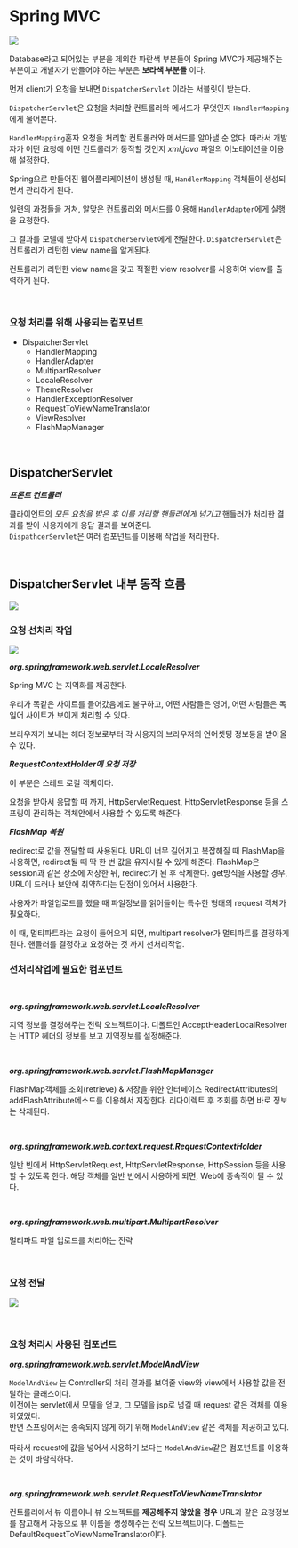 # Spring MVC

<img src='http://drive.google.com/uc?export=view&id=1IoRiAATs0f8_nCVtrrBdJyGSs2OhUzDZ' /><br>

Database라고 되어있는 부분을 제외한 파란색 부분들이 Spring MVC가 제공해주는 부분이고
개발자가 만들어야 하는 부분은 __보라색 부분들__ 이다.

먼저 client가 요청을 보내면 `DispatcherServlet` 이라는 서블릿이 받는다.

`DispatcherServlet`은 요청을 처리할 컨트롤러와 메서드가 무엇인지 `HandlerMapping`에게 물어본다.

`HandlerMapping`혼자 요청을 처리할 컨트롤러와 메서드를 알아낼 순 없다.
따라서 개발자가 어떤 요청에 어떤 컨트롤러가 동작할 것인지 _xml_,_java_ 파일의 어노테이션을 이용해 설정한다.

Spring으로 만들어진 웹어플리케이션이 생성될 때, `HandlerMapping` 객체들이 생성되면서 관리하게 된다.

일련의 과정들을 거쳐, 알맞은 컨트롤러와 메서드를 이용해 `HandlerAdapter`에게 실행을 요청한다.

그 결과를 모델에 받아서 `DispatcherServlet`에게 전달한다. `DispatcherServlet`은 컨트롤러가 리턴한 view name을 알게된다.

컨트롤러가 리턴한 view name을 갖고 적절한 view resolver를 사용하여 view를 출력하게 된다.  

<br>

### 요청 처리를 위해 사용되는 컴포넌트

* DispatcherServlet
  * HandlerMapping
  * HandlerAdapter
  * MultipartResolver
  * LocaleResolver
  * ThemeResolver
  * HandlerExceptionResolver
  * RequestToViewNameTranslator
  * ViewResolver
  * FlashMapManager

<br>

## DispatcherServlet 

___프론트 컨트롤러___  

클라이언트의 _모든 요청을 받은 후 이를 처리할 핸들러에게 넘기고_ 핸들러가 처리한 결과를 받아 사용자에게 응답 결과를 보여준다.  
`DispathcerServlet`은 여러 컴포넌트를 이용해 작업을 처리한다.

<br>  


## DispatcherServlet 내부 동작 흐름

<img src='http://drive.google.com/uc?export=view&id=1RRS6fVLVUBO4vVLNrUuzozLc3BLL5pyF' /><br>

### 요청 선처리 작업

<img src='http://drive.google.com/uc?export=view&id=1RU_Z0FLA6VKUvUr8xVPUkw5g7HmZ3zwM' /><br>


___org.springframework.web.servlet.LocaleResolver___

Spring MVC 는 지역화를 제공한다.

우리가 똑같은 사이트를 들어갔음에도 불구하고, 어떤 사람들은 영어, 어떤 사람들은 독일어 사이트가 보이게 처리할 수 있다.

브라우저가 보내는 헤더 정보로부터 각 사용자의 브라우저의 언어셋팅 정보등을 받아올 수 있다.

___RequestContextHolder에 요청 저장___

이 부분은 스레드 로컬 객체이다. 

요청을 받아서 응답할 때 까지, HttpServletRequest, HttpServletResponse 등을 스프링이 관리하는 객체안에서 사용할 수 있도록 해준다.

___FlashMap 복원___

redirect로 값을 전달할 때 사용된다.
URL이 너무 길어지고 복잡해질 때 FlashMap을 사용하면, redirect될 때 딱 한 번 값을 유지시킬 수 있게 해준다.
FlashMap은 session과 같은 장소에 저장한 뒤, redirect가 된 후 삭제한다. get방식을 사용할 경우, URL이 드러나 보안에 취약하다는 단점이 있어서 사용한다.

사용자가 파일업로드를 했을 때
파일정보를 읽어들이는 특수한 형태의 request 객체가 필요하다.

이 때, 멀티파트라는 요청이 들어오게 되면, multipart resolver가 멀티파트를 결정하게 된다. 핸들러를 결정하고 요청하는 것 까지 선처리작업.


### 선처리작업에 필요한 컴포넌트

<Br>

___org.springframework.web.servlet.LocaleResolver___  

지역 정보를 결정해주는 전략 오브젝트이다.
디폴트인 AcceptHeaderLocalResolver는 HTTP 헤더의 정보를 보고 지역정보를 설정해준다.

<br>

___org.springframework.web.servlet.FlashMapManager___

FlashMap객체를 조회(retrieve) & 저장을 위한 인터페이스
RedirectAttributes의 addFlashAttribute메소드를 이용해서 저장한다.
리다이렉트 후 조회를 하면 바로 정보는 삭제된다.

<br>

___org.springframework.web.context.request.RequestContextHolder___

일반 빈에서 HttpServletRequest, HttpServletResponse, HttpSession 등을 사용할 수 있도록 한다.
해당 객체를 일반 빈에서 사용하게 되면, Web에 종속적이 될 수 있다.

<Br>

___org.springframework.web.multipart.MultipartResolver___

멀티파트 파일 업로드를 처리하는 전략

<br>

### 요청 전달

<img src='http://drive.google.com/uc?export=view&id=1RW-TzsvVoyejU2lSrutL3HDk8bnCkDfF' /><br>

<Br>

### 요청 처리시 사용된 컴포넌트

___org.springframework.web.servlet.ModelAndView___

`ModelAndView` 는 Controller의 처리 결과를 보여줄 view와 view에서 사용할 값을 전달하는 클래스이다.  
이전에는 servlet에서 모델을 얻고, 그 모델을 jsp로 넘길 때 request 같은 객체를 이용하였었다.  
반면 스프링에서는 종속되지 않게 하기 위해 `ModelAndView` 같은 객체를 제공하고 있다.  
<br>
 따라서 request에 값을 넣어서 사용하기 보다는 `ModelAndView`같은 컴포넌트를 이용하는 것이 바람직하다.


<br>

___org.springframework.web.servlet.RequestToViewNameTranslator___

컨트롤러에서 뷰 이름이나 뷰 오브젝트를 __제공해주지 않았을 경우__ URL과 같은 요청정보를 참고해서 자동으로 뷰 이름을 생성해주는 전략 오브젝트이다. 디폴트는 DefaultRequestToViewNameTranslator이다.